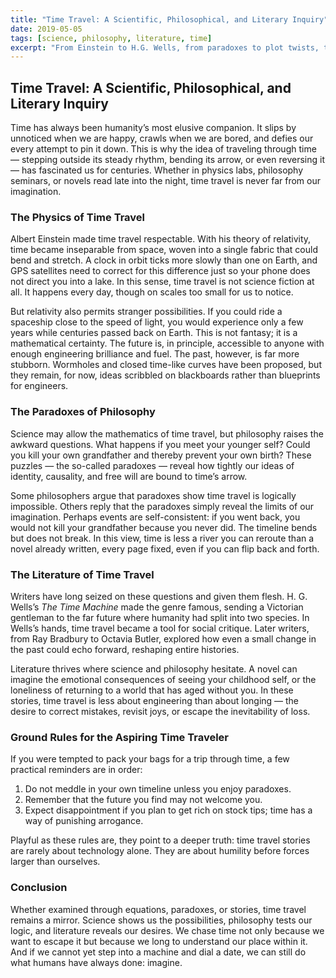 ```yaml
---
title: "Time Travel: A Scientific, Philosophical, and Literary Inquiry"
date: 2019-05-05
tags: [science, philosophy, literature, time]
excerpt: "From Einstein to H.G. Wells, from paradoxes to plot twists, time travel has always been more than science fiction. It is a mirror of how we think about cause, consequence, and ourselves."
---
```


## Time Travel: A Scientific, Philosophical, and Literary Inquiry  

Time has always been humanity’s most elusive companion. It slips by unnoticed when we are happy, crawls when we are bored, and defies our every attempt to pin it down. This is why the idea of traveling through time — stepping outside its steady rhythm, bending its arrow, or even reversing it — has fascinated us for centuries. Whether in physics labs, philosophy seminars, or novels read late into the night, time travel is never far from our imagination.  

### The Physics of Time Travel  

Albert Einstein made time travel respectable. With his theory of relativity, time became inseparable from space, woven into a single fabric that could bend and stretch. A clock in orbit ticks more slowly than one on Earth, and GPS satellites need to correct for this difference just so your phone does not direct you into a lake. In this sense, time travel is not science fiction at all. It happens every day, though on scales too small for us to notice.  

But relativity also permits stranger possibilities. If you could ride a spaceship close to the speed of light, you would experience only a few years while centuries passed back on Earth. This is not fantasy; it is a mathematical certainty. The future is, in principle, accessible to anyone with enough engineering brilliance and fuel. The past, however, is far more stubborn. Wormholes and closed time-like curves have been proposed, but they remain, for now, ideas scribbled on blackboards rather than blueprints for engineers.  

### The Paradoxes of Philosophy  

Science may allow the mathematics of time travel, but philosophy raises the awkward questions. What happens if you meet your younger self? Could you kill your own grandfather and thereby prevent your own birth? These puzzles — the so-called paradoxes — reveal how tightly our ideas of identity, causality, and free will are bound to time’s arrow.  

Some philosophers argue that paradoxes show time travel is logically impossible. Others reply that the paradoxes simply reveal the limits of our imagination. Perhaps events are self-consistent: if you went back, you would not kill your grandfather because you never did. The timeline bends but does not break. In this view, time is less a river you can reroute than a novel already written, every page fixed, even if you can flip back and forth.  

### The Literature of Time Travel  

Writers have long seized on these questions and given them flesh. H. G. Wells’s *The Time Machine* made the genre famous, sending a Victorian gentleman to the far future where humanity had split into two species. In Wells’s hands, time travel became a tool for social critique. Later writers, from Ray Bradbury to Octavia Butler, explored how even a small change in the past could echo forward, reshaping entire histories.  

Literature thrives where science and philosophy hesitate. A novel can imagine the emotional consequences of seeing your childhood self, or the loneliness of returning to a world that has aged without you. In these stories, time travel is less about engineering than about longing — the desire to correct mistakes, revisit joys, or escape the inevitability of loss.  

### Ground Rules for the Aspiring Time Traveler  

If you were tempted to pack your bags for a trip through time, a few practical reminders are in order:  

1. Do not meddle in your own timeline unless you enjoy paradoxes.  
2. Remember that the future you find may not welcome you.  
3. Expect disappointment if you plan to get rich on stock tips; time has a way of punishing arrogance.  

Playful as these rules are, they point to a deeper truth: time travel stories are rarely about technology alone. They are about humility before forces larger than ourselves.  

### Conclusion  

Whether examined through equations, paradoxes, or stories, time travel remains a mirror. Science shows us the possibilities, philosophy tests our logic, and literature reveals our desires. We chase time not only because we want to escape it but because we long to understand our place within it. And if we cannot yet step into a machine and dial a date, we can still do what humans have always done: imagine.  
